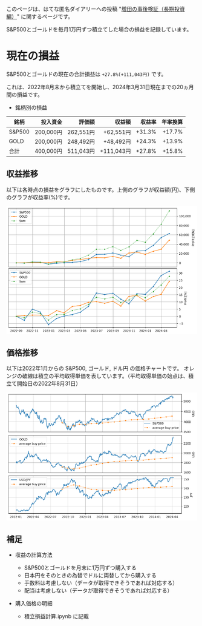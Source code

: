 このページは、はてな匿名ダイアリーへの投稿 "[増田の事後検証（長期投資編）](https://anond.hatelabo.jp/20220830191713)" に関するページです。

S&P500とゴールドを毎月1万円ずつ積立てした場合の損益を記録しています。

# 現在の損益
S&P500とゴールドの現在の合計損益は `+27.8%(+111,043円)` です。

これは、2022年8月末から積立てを開始し、2024年3月31日現在までの20ヵ月間の損益です。

- 銘柄別の損益

| 銘柄 | 投入資金 | 評価額 | 収益額 | 収益率 | 年率換算 |
| --- | ---: | ---: | ---: | ---: | ---: |
| S&P500 | 200,000円 | 262,551円 | +62,551円 | +31.3% | +17.7% |
| GOLD | 200,000円 | 248,492円 | +48,492円 | +24.3% | +13.9% |
| 合計 | 400,000円 | 511,043円 | +111,043円 | +27.8% | +15.8% |

## 収益推移
以下は各時点の損益をグラフにしたものです。上側のグラフが収益額(円)、下側のグラフが収益率(%)です。

![収益推移](./profit.png)

## 価格推移
以下は2022年1月からの S&P500, ゴールド, ドル円 の価格チャートです。
オレンジの破線は積立の平均取得単価を表しています。（平均取得単価の始点は、積立て開始日の2022年8月31日）

![価格推移](./price.png)

## 補足
- 収益の計算方法
  - S&P500とゴールドを月末に1万円ずつ購入する
  - 日本円をそのときの為替でドルに両替してから購入する
  - 手数料は考慮しない（データが取得できそうであれば対応する）
  - 配当は考慮しない（データが取得できそうであれば対応する）

- 購入価格の明細
  - 積立損益計算.ipynb に記載
